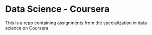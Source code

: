# Data Science - Coursera
This is a repo containing assignments from the specialization in data science on Coursera
